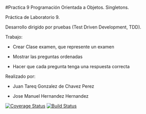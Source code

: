 #Practica 9 Programación Orientada a Objetos. Singletons.

Práctica de Laboratorio 9.

Desarrollo dirigido por pruebas (Test Driven Development, TDD).

Trabajo:

* Crear Clase examen, que represente un examen 

* Mostrar las preguntas ordenadas

* Hacer que cada pregunta tenga una respuesta correcta


Realizado por:

* Juan Tareq Gonzalez de Chavez Perez

* Jose Manuel Hernandez Hernandez

[![Coverage Status](https://coveralls.io/repos/alu0100603866/prct09LPP/badge.png?branch=master)](https://coveralls.io/r/alu0100603866/prct09LPP?branch=master)
[![Build Status](https://travis-ci.org/alu0100603866/prct09LPP.svg?branch=master)](https://travis-ci.org/alu0100603866/prct09LPP)
